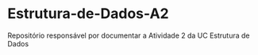 # Estrutura-de-Dados-A2
Repositório responsável por documentar a Atividade 2 da UC Estrutura de Dados
